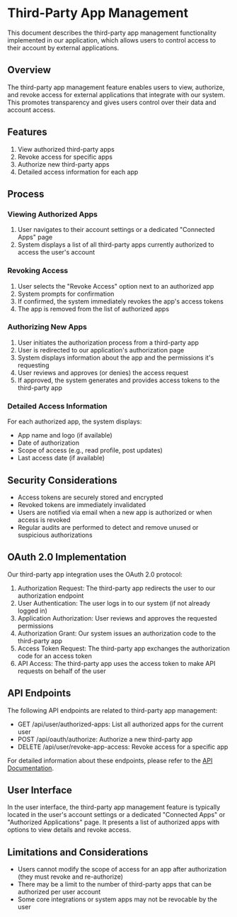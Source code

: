 # Third-Party App Management

This document describes the third-party app management functionality implemented in our application, which allows users to control access to their account by external applications.

## Overview

The third-party app management feature enables users to view, authorize, and revoke access for external applications that integrate with our system. This promotes transparency and gives users control over their data and account access.

## Features

1. View authorized third-party apps
2. Revoke access for specific apps
3. Authorize new third-party apps
4. Detailed access information for each app

## Process

### Viewing Authorized Apps

1. User navigates to their account settings or a dedicated "Connected Apps" page
2. System displays a list of all third-party apps currently authorized to access the user's account

### Revoking Access

1. User selects the "Revoke Access" option next to an authorized app
2. System prompts for confirmation
3. If confirmed, the system immediately revokes the app's access tokens
4. The app is removed from the list of authorized apps

### Authorizing New Apps

1. User initiates the authorization process from a third-party app
2. User is redirected to our application's authorization page
3. System displays information about the app and the permissions it's requesting
4. User reviews and approves (or denies) the access request
5. If approved, the system generates and provides access tokens to the third-party app

### Detailed Access Information

For each authorized app, the system displays:
- App name and logo (if available)
- Date of authorization
- Scope of access (e.g., read profile, post updates)
- Last access date (if available)

## Security Considerations

- Access tokens are securely stored and encrypted
- Revoked tokens are immediately invalidated
- Users are notified via email when a new app is authorized or when access is revoked
- Regular audits are performed to detect and remove unused or suspicious authorizations

## OAuth 2.0 Implementation

Our third-party app integration uses the OAuth 2.0 protocol:

1. Authorization Request: The third-party app redirects the user to our authorization endpoint
2. User Authentication: The user logs in to our system (if not already logged in)
3. Application Authorization: User reviews and approves the requested permissions
4. Authorization Grant: Our system issues an authorization code to the third-party app
5. Access Token Request: The third-party app exchanges the authorization code for an access token
6. API Access: The third-party app uses the access token to make API requests on behalf of the user

## API Endpoints

The following API endpoints are related to third-party app management:

- GET /api/user/authorized-apps: List all authorized apps for the current user
- POST /api/oauth/authorize: Authorize a new third-party app
- DELETE /api/user/revoke-app-access: Revoke access for a specific app

For detailed information about these endpoints, please refer to the [API Documentation](../api/README.md#third-party-apps).

## User Interface

In the user interface, the third-party app management feature is typically located in the user's account settings or a dedicated "Connected Apps" or "Authorized Applications" page. It presents a list of authorized apps with options to view details and revoke access.

## Limitations and Considerations

- Users cannot modify the scope of access for an app after authorization (they must revoke and re-authorize)
- There may be a limit to the number of third-party apps that can be authorized per user account
- Some core integrations or system apps may not be revocable by the user

